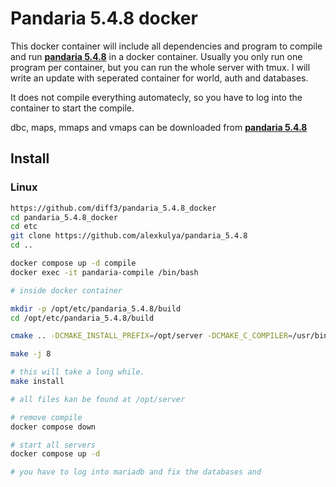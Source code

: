 # Pandaria 5.4.8 docker



This docker container will include all dependencies and program to compile and run **[pandaria 5.4.8](https://github.com/alexkulya/pandaria_5.4.8)** in a docker container. Usually you only run one program per container, but you can run the whole server with tmux. I will write an update with seperated container for world, auth and databases. 



It does not compile everything automatecly, so you have to log into the container to start the compile.



dbc, maps, mmaps and vmaps can be downloaded from **[pandaria 5.4.8](https://github.com/alexkulya/pandaria_5.4.8)**



## Install  



### Linux

```bash
https://github.com/diff3/pandaria_5.4.8_docker
cd pandaria_5.4.8_docker
cd etc
git clone https://github.com/alexkulya/pandaria_5.4.8
cd ..

docker compose up -d compile
docker exec -it pandaria-compile /bin/bash

# inside docker container

mkdir -p /opt/etc/pandaria_5.4.8/build
cd /opt/etc/pandaria_5.4.8/build

cmake .. -DCMAKE_INSTALL_PREFIX=/opt/server -DCMAKE_C_COMPILER=/usr/bin/clang-11 -DCMAKE_CXX_COMPILER=/usr/bin/clang++-11 -DSCRIPTS=static -DWITH_WARNINGS=0

make -j 8

# this will take a long while.
make install

# all files kan be found at /opt/server

# remove compile
docker compose down

# start all servers 
docker compose up -d

# you have to log into mariadb and fix the databases and 

```

